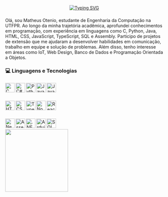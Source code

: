 <div align="center">
  <a href="https://git.io/typing-svg">
   <a href="https://git.io/typing-svg"><img src="https://readme-typing-svg.demolab.com?font=Fira+Code&pause=1000&color=62F729&background=24975C00&center=true&width=435&lines=Matheus+Otenio;Computer+Engineer+;Full+Stack+Developer+" alt="Typing SVG" />
  </a>
</div>

###

Olá, sou Matheus Otenio, estudante de Engenharia da Computação na UTFPR. Ao longo da minha trajetória acadêmica, aprofundei conhecimentos em programação, com experiência em linguagens como C, Python, Java, HTML, CSS, JavaScript, TypeScript, SQL e Assembly. Participo de projetos de extensão que me ajudaram a desenvolver habilidades em comunicação, trabalho em equipe e solução de problemas. Além disso, tenho interesse em áreas como IoT, Web Design, Banco de Dados e Programação Orientada a Objetos.

### 💻 Linguagens e Tecnologias




### 
<img align="left" alt="C" title="C" width="30px" src="https://cdn.jsdelivr.net/gh/devicons/devicon/icons/c/c-original.svg" />
<img align="left" alt="C#" title="C#" width="30px" src="https://cdn.jsdelivr.net/gh/devicons/devicon/icons/csharp/csharp-original.svg" />
<img align="left" alt="Python" title="Python" width="30px" src="https://cdn.jsdelivr.net/gh/devicons/devicon/icons/python/python-original.svg" />
<img align="left" alt="Java" title="Java" width="30px" src="https://cdn.jsdelivr.net/gh/devicons/devicon/icons/java/java-original.svg" />
<img align="left" alt="JavaScript" title="JavaScript" width="30px" src="https://cdn.jsdelivr.net/gh/devicons/devicon/icons/javascript/javascript-original.svg" />

<br/><br/>

### 
<img align="left" alt="HTML" title="HTML" width="30px" src="https://cdn.jsdelivr.net/gh/devicons/devicon/icons/html5/html5-original.svg" />
<img align="left" alt="CSS" title="CSS" width="30px" src="https://cdn.jsdelivr.net/gh/devicons/devicon/icons/css3/css3-original.svg" />
<img align="left" alt="TypeScript" title="TypeScript" width="30px" src="https://cdn.jsdelivr.net/gh/devicons/devicon/icons/typescript/typescript-original.svg" />
<img align="left" alt="Node.js" title="Node.js" width="30px" src="https://cdn.jsdelivr.net/gh/devicons/devicon/icons/nodejs/nodejs-original.svg" />
<img align="left" alt="React.js" title="React.js" width="30px" src="https://cdn.jsdelivr.net/gh/devicons/devicon/icons/react/react-original.svg"/>

<br/><br/>

### 
<img align="left" alt="Next.js" title="Next.js" width="30px" src="https://cdn.jsdelivr.net/gh/devicons/devicon/icons/nextjs/nextjs-original.svg" />
<img align="left" alt="Assembly" title="Assembly" width="30px" src="https://cdn.jsdelivr.net/gh/devicons/devicon/icons/devicon/devicon-original.svg" />
<img align="left" alt=".NET" title=".NET" width="30px" src="https://cdn.jsdelivr.net/gh/devicons/devicon/icons/dot-net/dot-net-original.svg" />
<img align="left" alt="Arduino" title="Arduino" width="30px" src="https://cdn.jsdelivr.net/gh/devicons/devicon/icons/arduino/arduino-original-wordmark.svg" />
<img align="left" alt="SQL" title="SQL" width="30px" src="https://cdn.jsdelivr.net/gh/devicons/devicon/icons/mysql/mysql-original.svg" />




<br/>
<br/>

<div style="display: flex; align-items: center;">
  <!-- Card de Tecnologias -->
  <img 
      height="200" 
      src="https://github-readme-stats.vercel.app/api/top-langs/?username=MatheusOtenio&theme=tokyonight&layout=compact&custom_title=Tecnologias&langs_count=9" 
  />

